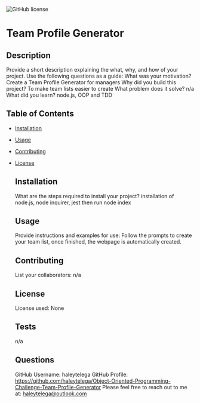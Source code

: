 
  ![GitHub license](https://img.shields.io/badge/license-None-blue.svg)
  # Team Profile Generator

  ## Description
  Provide a short description explaining the what, why, and how of your project. Use the following questions as a guide:
  What was your motivation? Create a Team Profile Generator for managers
  Why did you build this project? To make team lists easier to create
  What problem does it solve? n/a
  What did you learn? node.js, OOP and TDD

  ## Table of Contents
- [Installation](#installation)
- [Usage](#usage)
- [Contributing](#contributing)
- [License](#license)

  ## Installation
  What are the steps required to install your project? installation of node.js, node inquirer, jest then run node index

  ## Usage
  Provide instructions and examples for use: Follow the prompts to create your team list, once finished, the webpage is automatically created.

  ## Contributing
  List your collaborators: n/a

  
  ## License
  License used: None 
     

  ## Tests
  n/a

  ## Questions
  GitHub Username: haleytelega
  GitHub Profile: https://github.com/haleytelega/Object-Oriented-Programming-Challenge-Team-Profile-Generator
  Please feel free to reach out to me at: haleytelega@outlook.com

